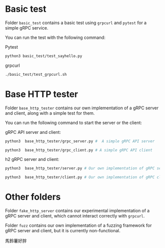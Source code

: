 # Basic test
Folder `basic_test` contains a basic test using `grpcurl` and `pytest` for a simple gRPC service.

You can run the test with the following command:

Pytest

```bash
python3 basic_test/test_sayhello.py
```
grpcurl
```bash
./basic_test/test_grpcurl.sh
```


# Base HTTP tester
Folder `base_http_tester` contains our own implementation of a gRPC server and client, along with a simple test for them.

You can run the following command to start the server or the client:

gRPC API server and client:
```bash
python3  base_http_tester/grpc_server.py #  A simple gRPC API server
```
```bash
python3  base_http_tester/grpc_client.py # A simple gRPC API client
```

h2 gRPC server and client:
```bash
python3  base_http_tester/server.py # Our own implementation of gRPC server
```
```bash
python3  base_http_tester/client.py # Our own implementation of gRPC client
```

# Other folders
Folder `fake_http_server` contains our experimental implementation of a gRPC server and client, which cannot interact correctly with `grpcurl`.

Folder `fuzz` contains our own implementation of a fuzzing framework for gRPC server and client, but it is currently non-functional.


馬鈴薯好胖